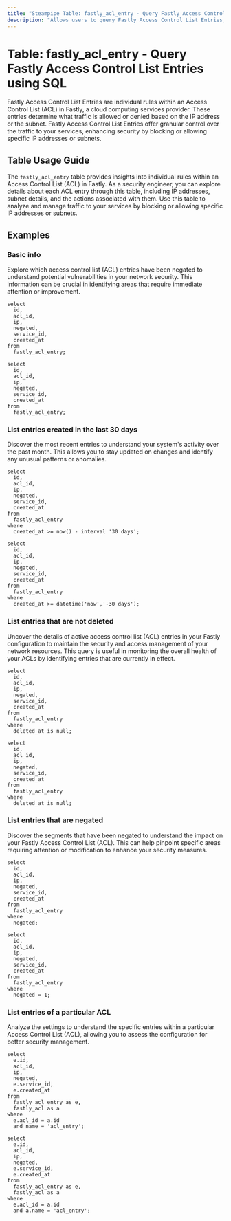```yaml
---
title: "Steampipe Table: fastly_acl_entry - Query Fastly Access Control List Entries using SQL"
description: "Allows users to query Fastly Access Control List Entries, providing detailed information about each entry within an Access Control List (ACL)."
---
```


# Table: fastly_acl_entry - Query Fastly Access Control List Entries using SQL

Fastly Access Control List Entries are individual rules within an Access Control List (ACL) in Fastly, a cloud computing services provider. These entries determine what traffic is allowed or denied based on the IP address or the subnet. Fastly Access Control List Entries offer granular control over the traffic to your services, enhancing security by blocking or allowing specific IP addresses or subnets.

## Table Usage Guide

The `fastly_acl_entry` table provides insights into individual rules within an Access Control List (ACL) in Fastly. As a security engineer, you can explore details about each ACL entry through this table, including IP addresses, subnet details, and the actions associated with them. Use this table to analyze and manage traffic to your services by blocking or allowing specific IP addresses or subnets.

## Examples

### Basic info
Explore which access control list (ACL) entries have been negated to understand potential vulnerabilities in your network security. This information can be crucial in identifying areas that require immediate attention or improvement.

```sql+postgres
select
  id,
  acl_id,
  ip,
  negated,
  service_id,
  created_at
from
  fastly_acl_entry;
```

```sql+sqlite
select
  id,
  acl_id,
  ip,
  negated,
  service_id,
  created_at
from
  fastly_acl_entry;
```

### List entries created in the last 30 days
Discover the most recent entries to understand your system's activity over the past month. This allows you to stay updated on changes and identify any unusual patterns or anomalies.

```sql+postgres
select
  id,
  acl_id,
  ip,
  negated,
  service_id,
  created_at
from
  fastly_acl_entry
where
  created_at >= now() - interval '30 days';
```

```sql+sqlite
select
  id,
  acl_id,
  ip,
  negated,
  service_id,
  created_at
from
  fastly_acl_entry
where
  created_at >= datetime('now','-30 days');
```

### List entries that are not deleted
Uncover the details of active access control list (ACL) entries in your Fastly configuration to maintain the security and access management of your network resources. This query is useful in monitoring the overall health of your ACLs by identifying entries that are currently in effect.

```sql+postgres
select
  id,
  acl_id,
  ip,
  negated,
  service_id,
  created_at
from
  fastly_acl_entry
where
  deleted_at is null;
```

```sql+sqlite
select
  id,
  acl_id,
  ip,
  negated,
  service_id,
  created_at
from
  fastly_acl_entry
where
  deleted_at is null;
```

### List entries that are negated
Discover the segments that have been negated to understand the impact on your Fastly Access Control List (ACL). This can help pinpoint specific areas requiring attention or modification to enhance your security measures.

```sql+postgres
select
  id,
  acl_id,
  ip,
  negated,
  service_id,
  created_at
from
  fastly_acl_entry
where
  negated;
```

```sql+sqlite
select
  id,
  acl_id,
  ip,
  negated,
  service_id,
  created_at
from
  fastly_acl_entry
where
  negated = 1;
```

### List entries of a particular ACL
Analyze the settings to understand the specific entries within a particular Access Control List (ACL), allowing you to assess the configuration for better security management.

```sql+postgres
select
  e.id,
  acl_id,
  ip,
  negated,
  e.service_id,
  e.created_at
from
  fastly_acl_entry as e,
  fastly_acl as a
where
  e.acl_id = a.id
  and name = 'acl_entry';
```

```sql+sqlite
select
  e.id,
  acl_id,
  ip,
  negated,
  e.service_id,
  e.created_at
from
  fastly_acl_entry as e,
  fastly_acl as a
where
  e.acl_id = a.id
  and a.name = 'acl_entry';
```